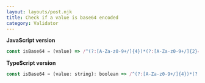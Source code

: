 ```yaml
---
layout: layouts/post.njk
title: Check if a value is base64 encoded
category: Validator
---
```


**JavaScript version**

```js
const isBase64 = (value) => /^(?:[A-Za-z0-9+/]{4})*(?:[A-Za-z0-9+/]{2}==|[A-Za-z0-9+/]{3}=|[A-Za-z0-9+/]{4})$/.test(value);
```

**TypeScript version**

```js
const isBase64 = (value: string): boolean => /^(?:[A-Za-z0-9+/]{4})*(?:[A-Za-z0-9+/]{2}==|[A-Za-z0-9+/]{3}=|[A-Za-z0-9+/]{4})$/.test(value);
```
